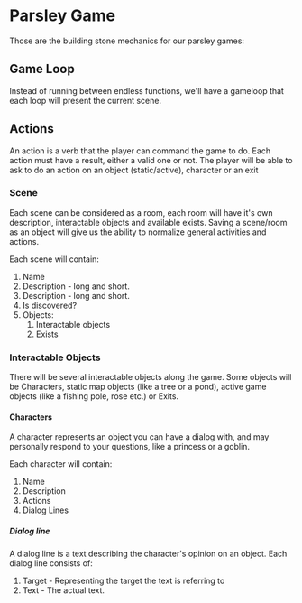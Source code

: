 # Parsley Game

Those are the building stone mechanics for our parsley games:

## Game Loop

Instead of running between endless functions, we'll have a gameloop that each loop will present the current scene.

## Actions

An action is a verb that the player can command the game to do. Each action must have a result, either a valid one or not.
The player will be able to ask to do an action on an object (static/active), character or an exit

### Scene

Each scene can be considered as a room, each room will have it's own description, interactable objects and available exists.
Saving a scene/room as an object will give us the ability to normalize general activities and actions.

Each scene will contain:

1. Name
2. Description - long and short.
3. Description - long and short.
4. Is discovered?
5. Objects:
   1. Interactable objects
   2. Exists

### Interactable Objects

There will be several interactable objects along the game. Some objects will be Characters, static map objects (like a tree or a pond), active game objects (like a fishing pole, rose etc.) or Exits.

#### Characters

A character represents an object you can have a dialog with, and may personally respond to your questions, like a princess or a goblin.

Each character will contain:

1. Name
2. Description
3. Actions
4. Dialog Lines

##### Dialog line

A dialog line is a text describing the character's opinion on an object. Each dialog line consists of:

1. Target - Representing the target the text is referring to
2. Text - The actual text.
